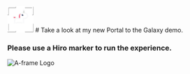 
<img src="https://github.com/AnastasiiaaaaM/WebXR/blob/master/galaxyPortal/assets/img/myLogo3.png" height="60" alt="A-frame Logo"/>   
# Take a look at my new Portal to the Galaxy demo. 

### Please use a Hiro marker to run the experience.


<img src="https://upload.wikimedia.org/wikipedia/commons/4/48/Hiro_marker_ARjs.png" height="300" alt="A-frame Logo"/>
